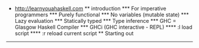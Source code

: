 * http://learnyouahaskell.com
** introduction
*** For imperative programmers
*** Purely functional
*** No variables (mutable state)
*** Lazy evaluation
*** Statically typed
*** Type inference
*** GHC = Glasgow Haskell Compiler
*** GHCi (GHC interactive - REPL)
**** :l load script
**** :r reload current script
** Starting out
*** 
